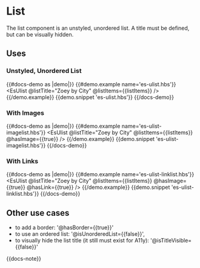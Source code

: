 # List

The list component is an unstyled, unordered list. A title must be defined, but can be visually hidden.

## Uses

### Unstyled, Unordered List

{{#docs-demo as |demo|}}
  {{#demo.example name='es-ulist.hbs'}}
    <EsUlist @listTitle="Zoey by City" @listItems={{listItems}} />
  {{/demo.example}}
  {{demo.snippet 'es-ulist.hbs'}}
{{/docs-demo}}

### With Images

{{#docs-demo as |demo|}}
  {{#demo.example name='es-ulist-imagelist.hbs'}}
    <EsUlist @listTitle="Zoey by City" @listItems={{listItems}} @hasImage={{true}} />
  {{/demo.example}}
  {{demo.snippet 'es-ulist-imagelist.hbs'}}
{{/docs-demo}}

### With Links

{{#docs-demo as |demo|}}
  {{#demo.example name='es-ulist-linklist.hbs'}}
    <EsUlist
      @listTitle="Zoey by City"
      @listItems={{listItems}}
      @hasImage={{true}}
      @hasLink={{true}}
    />
  {{/demo.example}}
  {{demo.snippet 'es-ulist-linklist.hbs'}}
{{/docs-demo}}

## Other use cases

- to add a border: '@hasBorder={{true}}'
- to use an ordered list: '@isUnorderedList={{false}}',
- to visually hide the list title (it still must exist for A11y): '@isTitleVisible={{false}}'

{{docs-note}}
